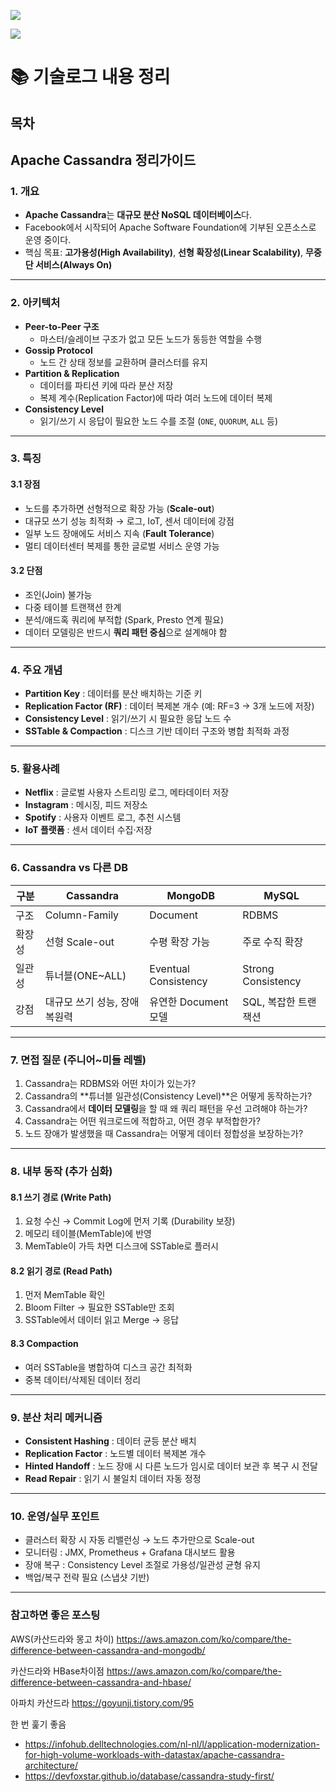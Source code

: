 ![](https://velog.velcdn.com/images/ohoh7391/post/fdae0072-38d9-4da4-b634-2ea632759b2e/image.png)

![](https://velog.velcdn.com/images/ohoh7391/post/45301e10-8657-4d7f-9452-2834062603c7/image.png)

# 📚 기술로그 내용 정리

## 목차


##  Apache Cassandra 정리가이드

### 1. 개요
- **Apache Cassandra**는 **대규모 분산 NoSQL 데이터베이스**다.  
- Facebook에서 시작되어 Apache Software Foundation에 기부된 오픈소스로 운영 중이다.  
- 핵심 목표: **고가용성(High Availability)**, **선형 확장성(Linear Scalability)**, **무중단 서비스(Always On)**  

---

### 2. 아키텍처
- **Peer-to-Peer 구조**  
  - 마스터/슬레이브 구조가 없고 모든 노드가 동등한 역할을 수행  
- **Gossip Protocol**  
  - 노드 간 상태 정보를 교환하며 클러스터를 유지  
- **Partition & Replication**  
  - 데이터를 파티션 키에 따라 분산 저장  
  - 복제 계수(Replication Factor)에 따라 여러 노드에 데이터 복제  
- **Consistency Level**  
  - 읽기/쓰기 시 응답이 필요한 노드 수를 조절 (`ONE`, `QUORUM`, `ALL` 등)  

---

### 3. 특징
#### 3.1 장점
- 노드를 추가하면 선형적으로 확장 가능 (**Scale-out**)  
- 대규모 쓰기 성능 최적화 → 로그, IoT, 센서 데이터에 강점  
- 일부 노드 장애에도 서비스 지속 (**Fault Tolerance**)  
- 멀티 데이터센터 복제를 통한 글로벌 서비스 운영 가능  

#### 3.2 단점
- 조인(Join) 불가능  
- 다중 테이블 트랜잭션 한계  
- 분석/애드혹 쿼리에 부적합 (Spark, Presto 연계 필요)  
- 데이터 모델링은 반드시 **쿼리 패턴 중심**으로 설계해야 함  

---

### 4. 주요 개념
- **Partition Key** : 데이터를 분산 배치하는 기준 키  
- **Replication Factor (RF)** : 데이터 복제본 개수 (예: RF=3 → 3개 노드에 저장)  
- **Consistency Level** : 읽기/쓰기 시 필요한 응답 노드 수  
- **SSTable & Compaction** : 디스크 기반 데이터 구조와 병합 최적화 과정  

---

### 5. 활용사례
- **Netflix** : 글로벌 사용자 스트리밍 로그, 메타데이터 저장  
- **Instagram** : 메시징, 피드 저장소  
- **Spotify** : 사용자 이벤트 로그, 추천 시스템  
- **IoT 플랫폼** : 센서 데이터 수집·저장  

---

### 6. Cassandra vs 다른 DB
| 구분 | Cassandra | MongoDB | MySQL |
|------|-----------|---------|-------|
| 구조 | Column-Family | Document | RDBMS |
| 확장성 | 선형 Scale-out | 수평 확장 가능 | 주로 수직 확장 |
| 일관성 | 튜너블(ONE~ALL) | Eventual Consistency | Strong Consistency |
| 강점 | 대규모 쓰기 성능, 장애 복원력 | 유연한 Document 모델 | SQL, 복잡한 트랜잭션 |

---

### 7. 면접 질문 (주니어~미들 레벨)
1. Cassandra는 RDBMS와 어떤 차이가 있는가?  
2. Cassandra의 **튜너블 일관성(Consistency Level)**은 어떻게 동작하는가?  
3. Cassandra에서 **데이터 모델링**을 할 때 왜 쿼리 패턴을 우선 고려해야 하는가?  
4. Cassandra는 어떤 워크로드에 적합하고, 어떤 경우 부적합한가?  
5. 노드 장애가 발생했을 때 Cassandra는 어떻게 데이터 정합성을 보장하는가?  

---

### 8. 내부 동작 (추가 심화)
#### 8.1 쓰기 경로 (Write Path)
1. 요청 수신 → Commit Log에 먼저 기록 (Durability 보장)  
2. 메모리 테이블(MemTable)에 반영  
3. MemTable이 가득 차면 디스크에 SSTable로 플러시  

#### 8.2 읽기 경로 (Read Path)
1. 먼저 MemTable 확인  
2. Bloom Filter → 필요한 SSTable만 조회  
3. SSTable에서 데이터 읽고 Merge → 응답  

#### 8.3 Compaction
- 여러 SSTable을 병합하여 디스크 공간 최적화  
- 중복 데이터/삭제된 데이터 정리  

---

### 9. 분산 처리 메커니즘
- **Consistent Hashing** : 데이터 균등 분산 배치  
- **Replication Factor** : 노드별 데이터 복제본 개수  
- **Hinted Handoff** : 노드 장애 시 다른 노드가 임시로 데이터 보관 후 복구 시 전달  
- **Read Repair** : 읽기 시 불일치 데이터 자동 정정  

---

### 10. 운영/실무 포인트
- 클러스터 확장 시 자동 리밸런싱 → 노드 추가만으로 Scale-out  
- 모니터링 : JMX, Prometheus + Grafana 대시보드 활용  
- 장애 복구 : Consistency Level 조절로 가용성/일관성 균형 유지  
- 백업/복구 전략 필요 (스냅샷 기반)  

---



### 참고하면 좋은 포스팅
AWS(카산드라와 몽고 차이) https://aws.amazon.com/ko/compare/the-difference-between-cassandra-and-mongodb/

카산드라와 HBase차이점
https://aws.amazon.com/ko/compare/the-difference-between-cassandra-and-hbase/

아파치 카산드라
https://goyunji.tistory.com/95

한 번 훑기 좋음
- https://infohub.delltechnologies.com/nl-nl/l/application-modernization-for-high-volume-workloads-with-datastax/apache-cassandra-architecture/
- https://devfoxstar.github.io/database/cassandra-study-first/
